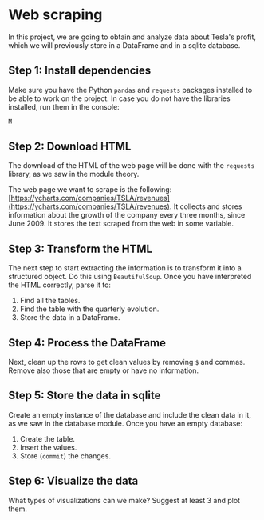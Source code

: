 # Web scraping

In this project, we are going to obtain and analyze data about Tesla's profit, which we will previously store in a DataFrame and in a sqlite database.

## Step 1: Install dependencies

Make sure you have the Python `pandas` and `requests` packages installed to be able to work on the project. In case you do not have the libraries installed, run them in the console:

```bash
M
```

## Step 2: Download HTML

The download of the HTML of the web page will be done with the `requests` library, as we saw in the module theory.

The web page we want to scrape is the following: [https://ycharts.com/companies/TSLA/revenues](https://ycharts.com/companies/TSLA/revenues). It collects and stores information about the growth of the company every three months, since June 2009. It stores the text scraped from the web in some variable.


## Step 3: Transform the HTML

The next step to start extracting the information is to transform it into a structured object. Do this using `BeautifulSoup`. Once you have interpreted the HTML correctly, parse it to:

1. Find all the tables.
2. Find the table with the quarterly evolution.
3. Store the data in a DataFrame.


## Step 4: Process the DataFrame

Next, clean up the rows to get clean values by removing `$` and commas. Remove also those that are empty or have no information.


## Step 5: Store the data in sqlite

Create an empty instance of the database and include the clean data in it, as we saw in the database module. Once you have an empty database:

1. Create the table.
2. Insert the values.
3. Store (`commit`) the changes.


## Step 6: Visualize the data

What types of visualizations can we make? Suggest at least 3 and plot them.